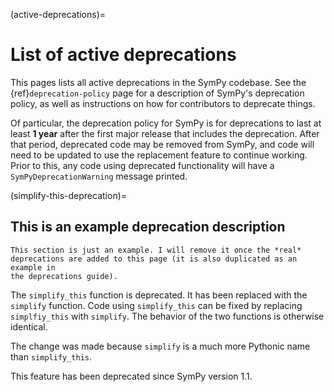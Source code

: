 (active-deprecations)=
# List of active deprecations

This pages lists all active deprecations in the SymPy codebase. See the
{ref}`deprecation-policy` page for a description of SymPy's deprecation
policy, as well as instructions on how for contributors to deprecate things.

Of particular, the deprecation policy for SymPy is for deprecations to last at
least **1 year** after the first major release that includes the deprecation.
After that period, deprecated code may be removed from SymPy, and code will
need to be updated to use the replacement feature to continue working. Prior
to this, any code using deprecated functionality will have a
`SymPyDeprecationWarning` message printed.

(simplify-this-deprecation)=
## This is an example deprecation description

```{note}
This section is just an example. I will remove it once the *real*
deprecations are added to this page (it is also duplicated as an example in
the deprecations guide).
```

The `simplify_this` function is deprecated. It has been replaced with the
`simplify` function. Code using `simplify_this` can be fixed by replacing
`simplfiy_this` with `simplify`. The behavior of the two functions is
otherwise identical.

The change was made because `simplify` is a much more Pythonic name than
`simplify_this`.

This feature has been deprecated since SymPy version 1.1.
